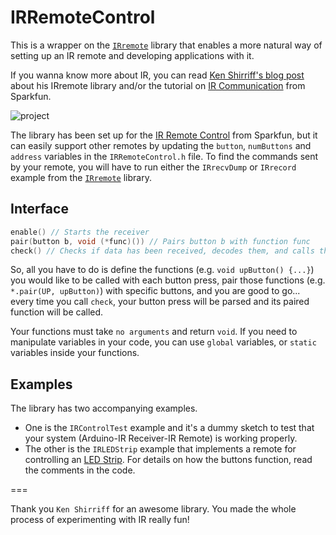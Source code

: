 IRRemoteControl
===============

This is a wrapper on the [`IRremote`](https://github.com/shirriff/Arduino-IRremote) library that enables a more natural way of setting up an IR remote and developing applications with it.

If you wanna know more about IR, you can read [Ken Shirriff's blog post](http://www.righto.com/2009/08/multi-protocol-infrared-remote-library.html) about his IRremote library and/or the tutorial on [IR Communication](https://learn.sparkfun.com/tutorials/ir-communication/getting-started) from Sparkfun.

![project](https://raw.githubusercontent.com/wiki/nlamprian/IRRemoteControl/assets/remote.png)

The library has been set up for the [IR Remote Control](https://www.sparkfun.com/products/11759) from Sparkfun, but it can easily support other remotes by updating the `button`, `numButtons` and `address` variables in the `IRRemoteControl.h` file. To find the commands sent by your remote, you will have to run either the `IRrecvDump` or `IRrecord` example from the [`IRremote`](https://github.com/shirriff/Arduino-IRremote) library.

Interface
---------

```cpp
enable() // Starts the receiver
pair(button b, void (*func)()) // Pairs button b with function func
check() // Checks if data has been received, decodes them, and calls the appropriate function
```

So, all you have to do is define the functions (e.g. `void upButton() {...}`) you would like to be called with each button press, pair those functions (e.g. `*.pair(UP, upButton)`) with specific buttons, and you are good to go... every time you call `check`, your button press will be parsed and its paired function will be called.

Your functions must take `no arguments` and return `void`. If you need to manipulate variables in your code, you can use `global` variables, or `static` variables inside your functions.

Examples
--------

The library has two accompanying examples.

* One is the `IRControlTest` example and it's a dummy sketch to test that your system (Arduino-IR Receiver-IR Remote) is working properly.
* The other is the `IRLEDStrip` example that implements a remote for controlling an [LED Strip](https://raw.githubusercontent.com/wiki/nlamprian/IRRemoteControl/assets/remote.png). For details on how the buttons function, read the comments in the code.

===

Thank you `Ken Shirriff` for an awesome library. You made the whole process of experimenting with IR really fun!

